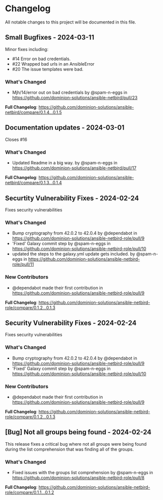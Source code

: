# Changelog

All notable changes to this project will be documented in this file.

## Small Bugfixes - 2024-03-11

Minor fixes including:

- #14 Error on bad credentials.
- #22 Wrapped bad urls in an AnsibleError
- #20 The issue templates were bad.

### What's Changed

* Mjh/14/error out on bad credentials by @spam-n-eggs in https://github.com/dominion-solutions/ansible-netbird/pull/23

**Full Changelog**: https://github.com/dominion-solutions/ansible-netbird/compare/0.1.4...0.1.5

## Documentation updates - 2024-03-01

Closes #16

### What's Changed

* Updated Readme in a big way. by @spam-n-eggs in https://github.com/dominion-solutions/ansible-netbird/pull/17

**Full Changelog**: https://github.com/dominion-solutions/ansible-netbird/compare/0.1.3...0.1.4

## Securtity Vulnerability Fixes - 2024-02-24

Fixes security vulnerabilities

### What's Changed

* Bump cryptography from 42.0.2 to 42.0.4 by @dependabot in https://github.com/dominion-solutions/ansible-netbird-role/pull/9
* 'Fixed' Galaxy commit step by @spam-n-eggs in https://github.com/dominion-solutions/ansible-netbird-role/pull/10
* updated the steps to the galaxy.yml update gets included. by @spam-n-eggs in https://github.com/dominion-solutions/ansible-netbird-role/pull/11

### New Contributors

* @dependabot made their first contribution in https://github.com/dominion-solutions/ansible-netbird-role/pull/9

**Full Changelog**: https://github.com/dominion-solutions/ansible-netbird-role/compare/0.1.2...0.1.3

## Security Vulnerability Fixes - 2024-02-24

Fixes security vulnerabilities

### What's Changed

* Bump cryptography from 42.0.2 to 42.0.4 by @dependabot in https://github.com/dominion-solutions/ansible-netbird-role/pull/9
* 'Fixed' Galaxy commit step by @spam-n-eggs in https://github.com/dominion-solutions/ansible-netbird-role/pull/10

### New Contributors

* @dependabot made their first contribution in https://github.com/dominion-solutions/ansible-netbird-role/pull/9

**Full Changelog**: https://github.com/dominion-solutions/ansible-netbird-role/compare/0.1.2...0.1.3

## [Bug] Not all groups being found - 2024-02-24

This release fixes a critical bug where not all groups were being found during the list comprehension that was finding all of the groups.

### What's Changed

* Fixed issues with the groups list comprehension by @spam-n-eggs in https://github.com/dominion-solutions/ansible-netbird-role/pull/8

**Full Changelog**: https://github.com/dominion-solutions/ansible-netbird-role/compare/0.1.1...0.1.2
